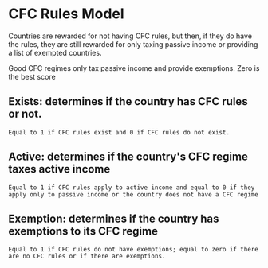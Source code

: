 # CFC Rules Model
Countries are rewarded for not having CFC rules, but then, if they do have the rules, they are still rewarded for only taxing passive income or providing a list of exempted countries.

Good CFC regimes only tax passive income and provide exemptions. Zero is the best score

## Exists: determines if the country has CFC rules or not.

    Equal to 1 if CFC rules exist and 0 if CFC rules do not exist.

## Active: determines if the country's CFC regime taxes active income

    Equal to 1 if CFC rules apply to active income and equal to 0 if they apply only to passive income or the country does not have a CFC regime

## Exemption: determines if the country has exemptions to its CFC regime

    Equal to 1 if CFC rules do not have exemptions; equal to zero if there are no CFC rules or if there are exemptions.